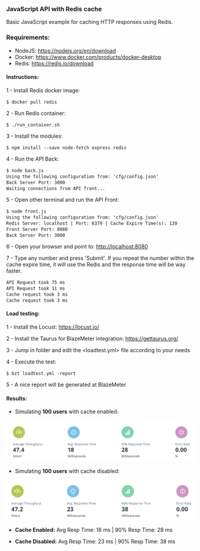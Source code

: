 ### JavaScript API with Redis cache

Basic JavaScript example for caching HTTP responses using Redis.

### Requirements:

- NodeJS: <https://nodejs.org/en/download>
- Docker: <https://www.docker.com/products/docker-desktop>
- Redis: <https://redis.io/download>

#### Instructions:
1 - Install Redis docker image:
``` 
$ docker pull redis
``` 

2 - Run Redis container:
```
$ ./run_container.sh
```

3 - Install the modules:
``` 
$ npm install --save node-fetch express redis
```

4 - Run the API Back:
```
$ node back.js
Using the following configuration from: 'cfg/config.json'
Back Server Port: 3000
Waiting connections from API front...
```

5 - Open other terminal and run the API Front:
```
$ node front.js
Using the following configuration from: 'cfg/config.json'
Redis Server: localhost | Port: 6379 | Cache Expire Time(s): 120
Front Server Port: 8080
Back Server Port: 3000
```

6 - Open your browser and point to: <http://localhost:8080>

7 - Type any number and press 'Submit'. If you repeat the number within the cache expire time, it will use the Redis and the response time will be way faster.
```
API Request took 75 ms
API Request took 11 ms
Cache request took 3 ms
Cache request took 3 ms
```

#### Load testing:
1 - Install the Locust: <https://locust.io/>

2 - Install the Taurus for BlazeMeter integration: <https://gettaurus.org/>

3 - Jump in <loadtest> folder and edit the <loadtest.yml> file according to your needs

4 - Execute the test:
```
$ bzt loadtest.yml -report
```

5 - A nice report will be generated at BlazeMeter

#### Results:

- Simulating **100 users** with cache enabled:

![](./loadtest/reports/cache_enabled.png)

- Simulating **100 users** with cache disabled:

![](./loadtest/reports/cache_disabled.png)

- **Cache Enabled:**  Avg Resp Time: 18 ms | 90% Resp Time: 28 ms

- **Cache Disabled:** Avg Resp Time: 23 ms | 90% Resp Time: 38 ms

